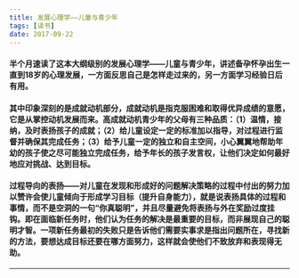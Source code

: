```yaml
---
title: 发展心理学——儿童与青少年
tags: [读书]
date: 2017-09-22
---
```


#### 半个月速读了这本大纲级别的发展心理学——儿童与青少年，讲述备孕怀孕出生一直到18岁的心理发展，一方面反思自己是怎样走过来的，另一方面学习经验日后有用。

#### 其中印象深刻的是成就动机部分，成就动机是指克服困难和取得优异成绩的意愿，它是从掌控动机发展而来。高成就动机青少年的父母有三种品质：（1）温情，接纳，及时表扬孩子的成就；（2）给儿童设定一定的标准加以指导，对过程进行监督并确保其完成任务；（3）给予儿童一定的独立和自主空间，小心翼翼地帮助年幼的孩子使之尽可能独立完成任务，给予年长的孩子发言权，让他们决定如何最好地应对挑战、达到目标。

#### 过程导向的表扬——对儿童在发现和形成好的问题解决策略的过程中付出的努力加以赞许会使儿童倾向于形成学习目标（提升自身能力），就是说表扬具体的过程和事情，而不是空洞的一句“你真聪明”，并且尽量避免将表扬与外在奖励过度挂钩。即在面临新任务时，他们认为任务的解决是最重要的目标，而非展现自己的聪明才智。一项新任务最初的失败只是告诉他们需要实事求是指出问题所在，寻找新的方法，要想达成目标还要在哪方面努力，这样就会使他们不致放弃和表现得无助。

 * * *
